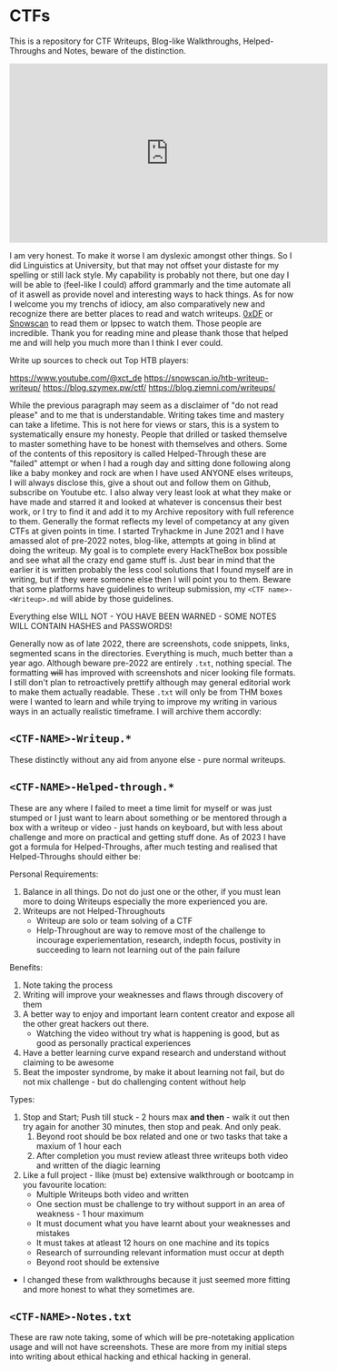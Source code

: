 # CTFs


This is a repository for CTF Writeups, Blog-like Walkthroughs, Helped-Throughs and Notes, beware of the distinction.  

<iframe width="560" height="315" src="https://www.youtube.com/embed/w22oOUzqbnc" title="YouTube video player" frameborder="0" allow="accelerometer; autoplay; clipboard-write; encrypted-media; gyroscope; picture-in-picture; web-share" allowfullscreen></iframe>


I am very honest. To make it worse I am dyslexic amongst other things. So I did Linguistics at University, but that may not offset your distaste for my spelling or still lack style. My capability is probably not there, but one day I will be able to (feel-like I could) afford grammarly and the time automate all of it aswell as provide novel and interesting ways to hack things. As for now I welcome you my trenchs of idiocy, am also comparatively new and recognize there are better places to read and watch writeups. [0xDF](https://0xdf.gitlab.io/) or [Snowscan](https://snowscan.io/) to read them or Ippsec to watch them. Those people are incredible. Thank you for reading mine and please thank those that helped me and will help you much more than I think I ever could.

Write up sources to check out Top HTB players:

https://www.youtube.com/@xct_de
https://snowscan.io/htb-writeup-writeup/
https://blog.szymex.pw/ctf/
https://blog.ziemni.com/writeups/


While the previous paragraph may seem as a disclaimer of "do not read please" and to me that is understandable. Writing takes time and mastery can take a lifetime. This is not here for views or stars, this is a system to systematically ensure my honesty. People that drilled or tasked themselve to master something have to be honest with themselves and others. Some of the contents of this repository is called Helped-Through these are "failed" attempt or when I had a rough day and sitting done following along like a baby monkey and rock are when I have used ANYONE elses writeups, I will always disclose this, give a shout out and follow them on Github, subscribe on Youtube etc. I also alway very least look at what they make or have made and starred it and looked at whatever is concensus their best work, or I try to find it and add it to my Archive repository with full reference to them. Generally the format reflects my level of competancy at any given CTFs at given points in time. I started Tryhackme in June 2021 and I have amassed alot of pre-2022 notes, blog-like, attempts at going in blind at doing the writeup. My goal is to complete every HackTheBox box possible and see what all the crazy end game stuff is. Just bear in mind that the earlier it is written probably the less cool solutions that I found myself are in writing, but if they were someone else then I will point you to them. Beware that some platforms have guidelines to writeup submission, my `<CTF name>-<Writeup>.md` will abide by those guidelines. 

Everything else WILL NOT - YOU HAVE BEEN WARNED - SOME NOTES WILL CONTAIN HASHES and PASSWORDS! 

Generally now as of late 2022, there are screenshots, code snippets, links, segmented scans in the directories. Everything is much, much better than a year ago. Although beware pre-2022 are entirely `.txt`, nothing special. The formatting <s>will</s> has improved with screenshots and nicer looking file formats. I still don't plan to retroactively prettify although may general editorial work to make them actually readable. These `.txt` will only be from THM boxes were I wanted to learn and while trying to improve my writing in various ways in an actually realistic timeframe. I will archive them accordly:

## `<CTF-NAME>-Writeup.*`    

These distinctly without any aid from anyone else - pure normal writeups.
  
## `<CTF-NAME>-Helped-through.*`     

These are any where I failed to meet a time limit for myself or was just stumped or I just want to learn about something or be mentored through a box with a writeup or video - just hands on keyboard, but with less about challenge and more on practical and getting stuff done. As of 2023 I have got a formula for Helped-Throughs, after much testing and realised that Helped-Throughs should either be:

Personal Requirements: 
1. Balance in all things. Do not do just one or the other, if you must lean more to doing Writeups especially the more experienced you are. 
1. Writeups are not Helped-Throughouts 
	- Writeup are solo or team solving of a CTF
	- Help-Throughout are way to remove most of the challenge to incourage experiementation, research, indepth focus, postivity in succeeding to learn not learning out of the pain failure

Benefits:
1. Note taking the process
2. Writing will improve your weaknesses and flaws through discovery of them
3. A better way to enjoy and important learn content creator and expose all the other great hackers out there.
	-  Watching the video without try what is happening is good, but as good as personally practical experiences
4. Have a better learning curve expand research and understand without claiming to be awesome
5. Beat the imposter syndrome, by make it about learning not fail, but do not mix challenge - but do challenging content without help

Types:
1. Stop and Start; Push till stuck - 2 hours max **and then** - walk it out then try again for another 30 minutes, then stop and peak. And only peak.
	1. Beyond root should be box related and one or two tasks that take a maxium of 1 hour each 
	2. After completion you must review atleast three writeups both video and written of the diagic learning
2. Like a full project - llike (must be) extensive walkthrough or bootcamp in you favourite location:
	- Multiple Writeups both video and written
	- One section must be challenge to try without support in an area of weakness - 1 hour maximum
	- It must document what you have learnt about your weaknesses and mistakes 
	- It must takes at atleast 12 hours on one machine and its topics
	- Research of surrounding relevant information must occur at depth
	- Beyond root should be extensive

- I changed these from walkthroughs because it just seemed more fitting and more honest to what they sometimes are.

##  `<CTF-NAME>-Notes.txt`

 These are raw note taking, some of which will be pre-notetaking application usage and will not have screenshots. These are more from my initial steps into writing about ethical hacking and ethical hacking in general. 
 
  
